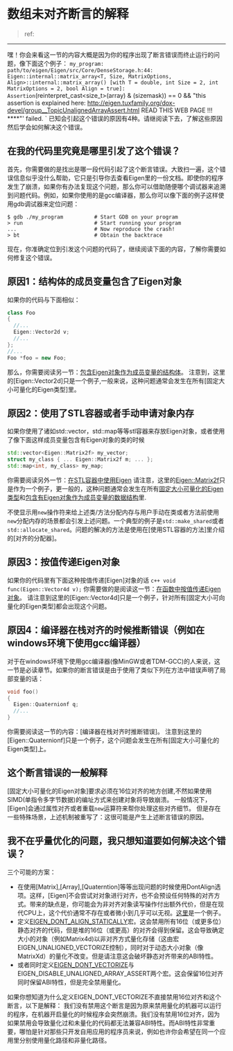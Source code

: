 # 数组未对齐断言的解释

> ref: 
---
嘿！你会来看这一节的内容大概是因为你的程序出现了断言错误而终止运行的问题，像下面这个例子：
`
my_program: path/to/eigen/Eigen/src/Core/DenseStorage.h:44:
Eigen::internal::matrix_array<T, Size, MatrixOptions, Align>::internal::matrix_array()
[with T = double, int Size = 2, int MatrixOptions = 2, bool Align = true]:
Assertion `(reinterpret_cast<size_t>(array) & (sizemask)) == 0 && "this assertion
is explained here: http://eigen.tuxfamily.org/dox-devel/group__TopicUnalignedArrayAssert.html
     READ THIS WEB PAGE !!! ****"' failed.
`
已知会引起这个错误的原因有4种。请继阅读下去，了解这些原因然后学会如何解决这个错误。

## 在我的代码里究竟是哪里引发了这个错误？

首先，你需要做的是找出是哪一段代码引起了这个断言错误。大致扫一遍，这个错误信息似乎没什么帮助，它只是引导你去查看Eigen里的一份文档。即使你的程序发生了崩溃，如果你有办法复现这个问题，那么你可以借助随便哪个调试器来追溯到问题代码。例如，如果你使用的是gcc编译器，那么你可以像下面的例子这样使用gdb调试器来定位问题：
```
$ gdb ./my_program          # Start GDB on your program
> run                       # Start running your program
...                         # Now reproduce the crash!
> bt                        # Obtain the backtrace
```
现在，你准确定位到引发这个问题的代码了，继续阅读下面的内容，了解你需要如何修复这个错误。

## 原因1：结构体的成员变量包含了Eigen对象

如果你的代码与下面相似：
```c++
class Foo
{
  //...
  Eigen::Vector2d v;
  //...
};
//...
Foo *foo = new Foo;
```
那么，你需要阅读另一节：[包含Eigen对象作为成员变量的结构体]()。
注意到，这里的[Eigen::Vector2d]只是一个例子,一般来说，这种问题通常会发生在所有[固定大小可量化的Eigen类型]里。

## 原因2：使用了STL容器或者手动申请对象内存

如果你使用了诸如std::vector，std::map等等stl容器来存放Eigen对象，或者使用了像下面这样成员变量包含有Eigen对象的类的时候
```c++
std::vector<Eigen::Matrix2f> my_vector;
struct my_class { ... Eigen::Matrix2f m; ... };
std::map<int, my_class> my_map;
```
你需要阅读另外一节：[在STL容器中使用Eigen]()
请注意，这里的[Eigen::Matrix2f]()只是作为一个例子，更一般的，这种问题通常会发生在所有[固定大小可量化的Eigen类型]()和[包含有Eigen对象作为成员变量的数据结构]()里.

不使显示用`new`操作符来给上述类/方法分配内存与用户手动在类或者方法前使用`new`分配内存的场景都会引发上述问题。一个典型的例子是`std::make_shared`或者`std::allocate_shared`。问题的解决的方法是使用在[使用STL容器的方法]里介绍的[对齐的分配器]。

## 原因3：按值传递Eigen对象

如果你的代码里有下面这种按值传递[Eigen]对象的话
```c++ void func(Eigen::Vector4d v);```
你需要做的是阅读这一节：[在函数中按值传递Eigen对象]()。
请注意到这里的[Eigen::Vector4d]只是一个例子，针对所有[固定大小可向量化的Eigen类型]都会出现这个问题。

## 原因4：编译器在栈对齐的时候推断错误（例如在windows环境下使用gcc编译器）

对于在windows环境下使用gcc编译器(像MinGW或者TDM-GCC)的人来说，这一节是必读章节。如果你的断言错误是由于使用了类似下列在方法中错误声明了局部变量的话：
```c++
void foo()
{
  Eigen::Quaternionf q;
  //...
}
```
你需要阅读这一节的内容：[编译器在栈对齐时推断错误]。
注意到这里的[Eigen::Quaternionf]只是一个例子，这个问题会发生在所有[固定大小可量化的Eigen类型]上。

## 这个断言错误的一般解释

[固定大小可量化的Eigen对象]要求必须在16位对齐的地方创建,不然如果使用SIMD(单指令多字节数据)的编址方式来创建对象将导致崩溃。
一般情况下，[Eigen]会通过属性对齐或者重载`new`运算符来帮你处理这些对齐细节。
但是存在一些特殊场景，上述机制被重写了：这很可能是产生上述断言错误的原因。

## 我不在乎量优化的问题，我只想知道要如何解决这个错误？

三个可能的方案：
  - 在使用[Matrix],[Array],[Quaterntion]等等出现问题的时候使用DontAlign选项。这样，[Eigen]不会尝试对对象进行对齐，也不会预设任何特殊的对齐方式。带来的缺点是，你可能会为非对齐对象读写操作付出额外代价，但是在现代CPU上，这个代价通常不存在或者微小到几乎可以无视。[这里]()是一个例子。
  - 定义[EIGEN_DONT_ALIGN_STATICALLY]()宏。这会禁用所有16位（或更多位）静态对齐的代码，但是堆的16位（或更高）的对齐会得到保留。这会导致确定大小的对象（例如Matrix4d)以非对齐方式量化存储（这由宏EIGEN_UNALIGNED_VECTORIZE控制），同时对于动态大小对象（像MatrixXd）的量化不改变。但是请注意这会破坏静态对齐带来的ABI特性。
  - 或者同时定义[EIGEN_DONT_VECTORIZE]()与EIGEN_DISABLE_UNALIGNED_ARRAY_ASSERT两个宏。这会保留16位对齐同时保留ABI特性，但是完全禁用量化。

如果你想知道为什么定义EIGEN_DONT_VECTORIZE不直接禁用16位对齐和这个断言，以下是解释：
我们没有禁用这个断言是因为原来禁用量化的机器可以运行的程序，在机器开启量化的时候程序会突然崩溃。我们没有禁用16位对齐，因为如果禁用会导致量化过和未量化的代码都无法兼容ABI特性。而ABI特性非常重要，哪怕是针对那些只开发自用应用的程序员来说，例如也许你会希望在同一个应用里分别使用量化路径和非量化路径。
